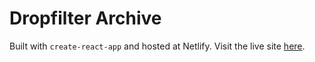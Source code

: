 # Dropfilter Archive

Built with `create-react-app` and hosted at Netlify.
Visit the live site [here](https://archive.dropfilter.app).